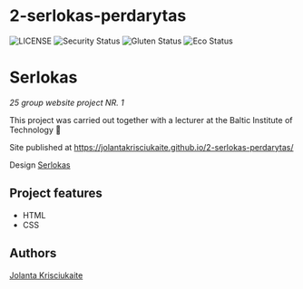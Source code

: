 # 2-serlokas-perdarytas

![LICENSE](https://img.shields.io/badge/license-MIT-blue.svg?style=flat-square)
![Security Status](https://img.shields.io/security-headers?label=Security&url=https%3A%2F%2Fgithub.com&style=flat-square)
![Gluten Status](https://img.shields.io/badge/Gluten-Free-green.svg)
![Eco Status](https://img.shields.io/badge/ECO-Friendly-green.svg)


# Serlokas

_25 group website project NR. 1_

This project was carried out together with a lecturer at the Baltic Institute of Technology 📝

Site published at https://jolantakrisciukaite.github.io/2-serlokas-perdarytas/

Design [Serlokas](https://cdn.discordapp.com/attachments/648536139677958156/648860542743740428/404-Web-Page-Design-Examples-6.png)


## Project features

- HTML
- CSS

## Authors

[Jolanta Krisciukaite](https://github.com/jolantakrisciukaite)
